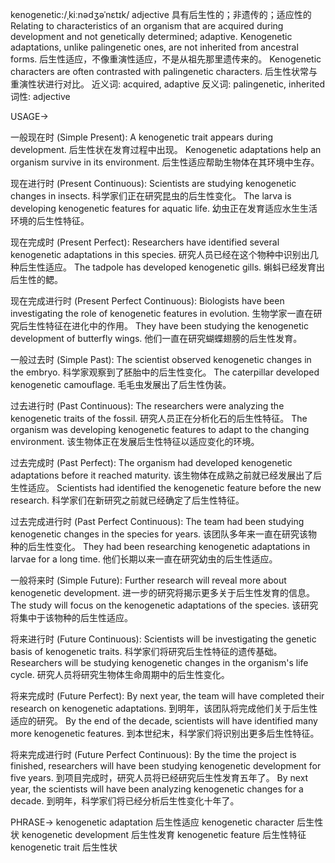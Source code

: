kenogenetic:/ˌkiːnədʒəˈnɛtɪk/
adjective
具有后生性的；非遗传的；适应性的
Relating to characteristics of an organism that are acquired during development and not genetically determined; adaptive.
Kenogenetic adaptations, unlike palingenetic ones, are not inherited from ancestral forms. 后生性适应，不像重演性适应，不是从祖先那里遗传来的。
Kenogenetic characters are often contrasted with palingenetic characters. 后生性状常与重演性状进行对比。
近义词: acquired, adaptive
反义词: palingenetic, inherited
词性: adjective

USAGE->

一般现在时 (Simple Present):
A kenogenetic trait appears during development.  后生性状在发育过程中出现。
Kenogenetic adaptations help an organism survive in its environment. 后生性适应帮助生物体在其环境中生存。

现在进行时 (Present Continuous):
Scientists are studying kenogenetic changes in insects. 科学家们正在研究昆虫的后生性变化。
The larva is developing kenogenetic features for aquatic life.  幼虫正在发育适应水生生活环境的后生性特征。

现在完成时 (Present Perfect):
Researchers have identified several kenogenetic adaptations in this species. 研究人员已经在这个物种中识别出几种后生性适应。
The tadpole has developed kenogenetic gills. 蝌蚪已经发育出后生性的鳃。

现在完成进行时 (Present Perfect Continuous):
Biologists have been investigating the role of kenogenetic features in evolution. 生物学家一直在研究后生性特征在进化中的作用。
They have been studying the kenogenetic development of butterfly wings. 他们一直在研究蝴蝶翅膀的后生性发育。

一般过去时 (Simple Past):
The scientist observed kenogenetic changes in the embryo. 科学家观察到了胚胎中的后生性变化。
The caterpillar developed kenogenetic camouflage. 毛毛虫发展出了后生性伪装。

过去进行时 (Past Continuous):
The researchers were analyzing the kenogenetic traits of the fossil. 研究人员正在分析化石的后生性特征。
The organism was developing kenogenetic features to adapt to the changing environment.  该生物体正在发展后生性特征以适应变化的环境。

过去完成时 (Past Perfect):
The organism had developed kenogenetic adaptations before it reached maturity.  该生物体在成熟之前就已经发展出了后生性适应。
Scientists had identified the kenogenetic feature before the new research.  科学家们在新研究之前就已经确定了后生性特征。

过去完成进行时 (Past Perfect Continuous):
The team had been studying kenogenetic changes in the species for years.  该团队多年来一直在研究该物种的后生性变化。
They had been researching kenogenetic adaptations in larvae for a long time. 他们长期以来一直在研究幼虫的后生性适应。


一般将来时 (Simple Future):
Further research will reveal more about kenogenetic development.  进一步的研究将揭示更多关于后生性发育的信息。
The study will focus on the kenogenetic adaptations of the species.  该研究将集中于该物种的后生性适应。

将来进行时 (Future Continuous):
Scientists will be investigating the genetic basis of kenogenetic traits. 科学家们将研究后生性特征的遗传基础。
Researchers will be studying kenogenetic changes in the organism's life cycle. 研究人员将研究生物体生命周期中的后生性变化。

将来完成时 (Future Perfect):
By next year, the team will have completed their research on kenogenetic adaptations. 到明年，该团队将完成他们关于后生性适应的研究。
By the end of the decade, scientists will have identified many more kenogenetic features. 到本世纪末，科学家们将识别出更多后生性特征。

将来完成进行时 (Future Perfect Continuous):
By the time the project is finished, researchers will have been studying kenogenetic development for five years. 到项目完成时，研究人员将已经研究后生性发育五年了。
By next year, the scientists will have been analyzing kenogenetic changes for a decade. 到明年，科学家们将已经分析后生性变化十年了。


PHRASE->
kenogenetic adaptation 后生性适应
kenogenetic character 后生性状
kenogenetic development 后生性发育
kenogenetic feature 后生性特征
kenogenetic trait 后生性状
